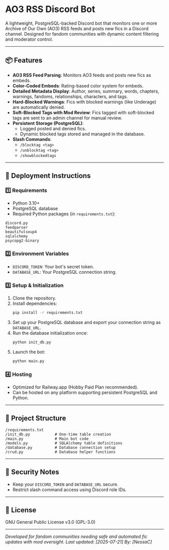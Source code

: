 # AO3 RSS Discord Bot

A lightweight, PostgreSQL-backed Discord bot that monitors one or more Archive of Our Own (AO3) RSS feeds and posts new fics in a Discord channel. Designed for fandom communities with dynamic content filtering and moderator control.

---

## 📦 Features

- **AO3 RSS Feed Parsing**: Monitors AO3 feeds and posts new fics as embeds.
- **Color-Coded Embeds**: Rating-based color system for embeds.
- **Detailed Metadata Display**: Author, series, summary, words, chapters, warnings, fandoms, relationships, characters, and tags.
- **Hard-Blocked Warnings**: Fics with blocked warnings (like Underage) are automatically denied.
- **Soft-Blocked Tags with Mod Review**: Fics tagged with soft-blocked tags are sent to an admin channel for manual review.
- **Persistent Storage (PostgreSQL)**:
  - Logged posted and denied fics.
  - Dynamic blocked tags stored and managed in the database.
- **Slash Commands**:
  - `/blocktag <tag>`
  - `/unblocktag <tag>`
  - `/showblockedtags`

---

## 🚀 Deployment Instructions

### 1️⃣ Requirements

- Python 3.10+
- PostgreSQL database
- Required Python packages (in `requirements.txt`):

```
discord.py
feedparser
beautifulsoup4
sqlalchemy
psycopg2-binary
```

### 2️⃣ Environment Variables

- `DISCORD_TOKEN`: Your bot's secret token.
- `DATABASE_URL`: Your PostgreSQL connection string.

### 3️⃣ Setup & Initialization

1. Clone the repository.
2. Install dependencies:
   ```bash
   pip install -r requirements.txt
   ```
3. Set up your PostgreSQL database and export your connection string as `DATABASE_URL`.
4. Run the database initialization once:
   ```bash
   python init_db.py
   ```
5. Launch the bot:
   ```bash
   python main.py
   ```

### 4️⃣ Hosting

- Optimized for Railway.app (Hobby Paid Plan recommended).
- Can be hosted on any platform supporting persistent PostgreSQL and Python.

---

## 📂 Project Structure

```
/requirements.txt
/init_db.py           # One-time table creation
/main.py              # Main bot code
/models.py            # SQLAlchemy table definitions
/database.py          # Database connection setup
/crud.py              # Database helper functions
```

---

## 🔐 Security Notes

- Keep your `DISCORD_TOKEN` and `DATABASE_URL` secure.
- Restrict slash command access using Discord role IDs.

---

## 📄 License

GNU General Public License v3.0 (GPL-3.0)

---

_Developed for fandom communities needing safe and automated fic updates with mod oversight._
_Last updated: [2025-07-21]_
_By: [NessaC]_
